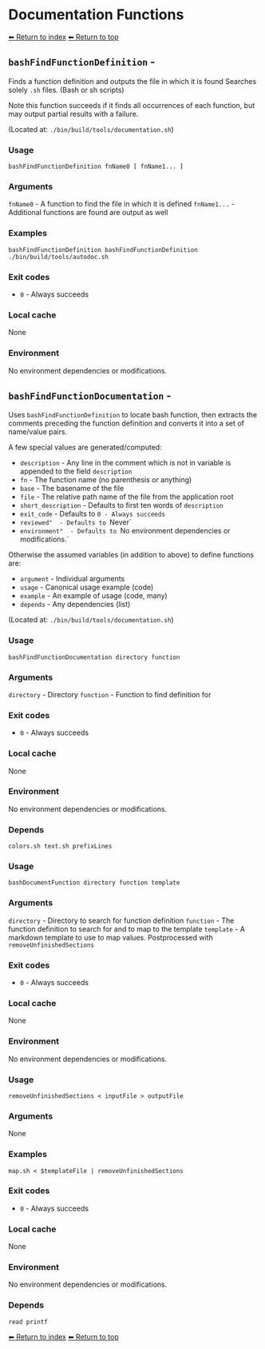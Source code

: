 # Documentation Functions

[⬅ Return to index](index.md)
[⬅ Return to top](../index.md)


## `bashFindFunctionDefinition` - 

Finds a function definition and outputs the file in which it is found
Searches solely `.sh` files. (Bash or sh scripts)

Note this function succeeds if it finds all occurrences of each function, but
may output partial results with a failure.

(Located at: `./bin/build/tools/documentation.sh`)

### Usage

    bashFindFunctionDefinition fnName0 [ fnName1... ]

### Arguments

`fnName0` - A function to find the file in which it is defined
`fnName1...` - Additional functions are found are output as well

### Examples

    bashFindFunctionDefinition bashFindFunctionDefinition
    ./bin/build/tools/autodoc.sh

### Exit codes

- `0` - Always succeeds

### Local cache

None

### Environment

No environment dependencies or modifications.

## `bashFindFunctionDocumentation` - 

Uses `bashFindFunctionDefinition` to locate bash function, then
extracts the comments preceding the function definition and converts it
into a set of name/value pairs.

A few special values are generated/computed:

- `description` - Any line in the comment which is not in variable is appended to the field `description`
- `fn` - The function name (no parenthesis or anything)
- `base` - The basename of the file
- `file` - The relative path name of the file from the application root
- `short_description` - Defaults to first ten words of `description`
- `exit_code` - Defaults to `0 - Always succeeds`
- `reviewed"  - Defaults to `Never`
- `environment"  - Defaults to `No environment dependencies or modifications.`

Otherwise the assumed variables (in addition to above) to define functions are:

- `argument` - Individual arguments
- `usage` - Canonical usage example (code)
- `example` - An example of usage (code, many)
- `depends` - Any dependencies (list)

(Located at: `./bin/build/tools/documentation.sh`)

### Usage

    bashFindFunctionDocumentation directory function

### Arguments

`directory` - Directory
`function` - Function to find definition for

### Exit codes

- `0` - Always succeeds

### Local cache

None

### Environment

No environment dependencies or modifications.

### Depends

    colors.sh text.sh prefixLines

### Usage

    bashDocumentFunction directory function template

### Arguments

`directory` - Directory to search for function definition
`function` - The function definition to search for and to map to the template
`template` - A markdown template to use to map values. Postprocessed with `removeUnfinishedSections`

### Exit codes

- `0` - Always succeeds

### Local cache

None

### Environment

No environment dependencies or modifications.

### Usage

    removeUnfinishedSections < inputFile > outputFile

### Arguments

None

### Examples

    map.sh < $templateFile | removeUnfinishedSections

### Exit codes

- `0` - Always succeeds

### Local cache

None

### Environment

No environment dependencies or modifications.

### Depends

    read printf

[⬅ Return to index](index.md)
[⬅ Return to top](../index.md)
